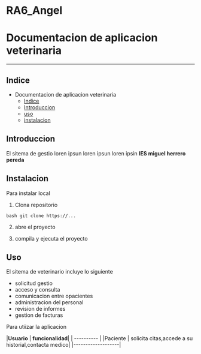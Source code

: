# RA6_Angel
# Documentacion de aplicacion veterinaria
***
## Indice


* Documentacion de aplicacion veterinaria
   * [Indice](##Indice)
   * [Introduccion](##Introduccion)
   * [uso](uso)
   * [instalacion](subvencion)


## Introduccion

El sitema de gestio loren ipsun loren ipsun loren ipsin **IES miguel herrero pereda**

## Instalacion 
Para instalar local
1. Clona repositorio 

```bash git clone https://...```


2. abre el proyecto


3. compila y ejecuta el proyecto

## Uso


El sitema de veterinario incluye lo siguiente 

+ solicitud gestio
+ acceso y consulta
+ comunicacion entre opacientes
+ administracion del personal 
+ revision de informes
+ gestion de facturas


Para utiizar la aplicacion

|**Usuario**    | **funcionalidad**|
|      ----------   |
|Paciente  | solicita citas,accede a su historial,contacta medico|
|-------------------|